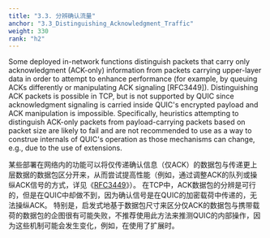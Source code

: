 ```yaml
---
title: "3.3. 分辨确认流量"
anchor: "3.3_Distinguishing_Acknowledgment_Traffic"
weight: 330
rank: "h2"
---
```


Some deployed in-network functions distinguish packets that carry only acknowledgment (ACK-only) information from packets carrying upper-layer data in order to attempt to enhance performance (for example, by queuing ACKs differently or manipulating ACK signaling [RFC3449]). Distinguishing ACK packets is possible in TCP, but is not supported by QUIC since acknowledgment signaling is carried inside QUIC's encrypted payload and ACK manipulation is impossible. Specifically, heuristics attempting to distinguish ACK-only packets from payload-carrying packets based on packet size are likely to fail and are not recommended to use as a way to construe internals of QUIC's operation as those mechanisms can change, e.g., due to the use of extensions.

某些部署在网络内的功能可以将仅传递确认信息（仅ACK）的数据包与传递更上层数据的数据包区分开来，从而尝试提高性能（例如，通过调整ACK的队列或操纵ACK信号的方式，详见《[RFC3449](https://www.rfc-editor.org/info/rfc3449)》）。
在TCP中，ACK数据包的分辨是可行的，但是在QUIC中却做不到，因为确认信号是在QUIC的加密载荷中传递的，无法操纵ACK。
特别是，启发式地基于数据包尺寸来区分仅ACK的数据包与携带载荷的数据包的企图很有可能失败，不推荐使用此方法来推测QUIC的内部操作，因为这些机制可能会发生变化，例如，在使用了扩展时。

